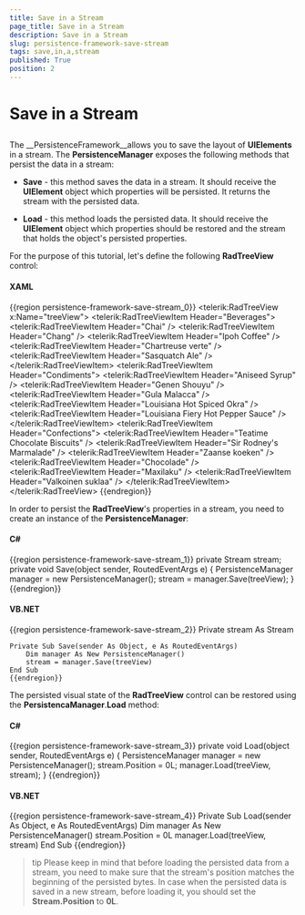 ```yaml
---
title: Save in a Stream
page_title: Save in a Stream
description: Save in a Stream
slug: persistence-framework-save-stream
tags: save,in,a,stream
published: True
position: 2
---
```


# Save in a Stream



## 

The __PersistenceFramework__allows you to save the layout of __UIElements__ in a stream. The __PersistenceManager__ exposes the following methods that persist the data in a stream:
		

* __Save__ - this method saves the data in a stream. It should receive the __UIElement__ object which properties will be persisted. It returns the stream with the persisted data.
		  

* __Load__ - this method loads the persisted data. It should receive the __UIElement__ object which properties should be restored and the stream that holds the object's persisted properties.
		  

For the purpose of this tutorial, let's define the following __RadTreeView__ control:
		

#### __XAML__

{{region persistence-framework-save-stream_0}}
	<telerik:RadTreeView x:Name="treeView">
	    <telerik:RadTreeViewItem Header="Beverages">
	        <telerik:RadTreeViewItem Header="Chai" />
	        <telerik:RadTreeViewItem Header="Chang" />
	        <telerik:RadTreeViewItem Header="Ipoh Coffee" />
	        <telerik:RadTreeViewItem Header="Chartreuse verte" />
	        <telerik:RadTreeViewItem Header="Sasquatch Ale" />
	    </telerik:RadTreeViewItem>
	    <telerik:RadTreeViewItem Header="Condiments">
	        <telerik:RadTreeViewItem Header="Aniseed Syrup" />
	        <telerik:RadTreeViewItem Header="Genen Shouyu" />
	        <telerik:RadTreeViewItem Header="Gula Malacca" />
	        <telerik:RadTreeViewItem Header="Louisiana Hot Spiced Okra" />
	        <telerik:RadTreeViewItem Header="Louisiana Fiery Hot Pepper Sauce" />
	    </telerik:RadTreeViewItem>
	    <telerik:RadTreeViewItem Header="Confections">
	        <telerik:RadTreeViewItem Header="Teatime Chocolate Biscuits" />
	        <telerik:RadTreeViewItem Header="Sir Rodney's Marmalade" />
	        <telerik:RadTreeViewItem Header="Zaanse koeken" />
	        <telerik:RadTreeViewItem Header="Chocolade" />
	        <telerik:RadTreeViewItem Header="Maxilaku" />
	        <telerik:RadTreeViewItem Header="Valkoinen suklaa" />
	    </telerik:RadTreeViewItem>
	</telerik:RadTreeView>
	{{endregion}}



In order to persist the __RadTreeView__'s properties in a stream, you need to create an instance of the __PersistenceManager__:
		

#### __C#__

{{region persistence-framework-save-stream_1}}
	private Stream stream;
	private void Save(object sender, RoutedEventArgs e)
	{
	 PersistenceManager manager = new PersistenceManager();
	 stream = manager.Save(treeView);
	}
	{{endregion}}



#### __VB.NET__

{{region persistence-framework-save-stream_2}}
	Private stream As Stream
	
	Private Sub Save(sender As Object, e As RoutedEventArgs)
		Dim manager As New PersistenceManager()
		stream = manager.Save(treeView)
	End Sub
	{{endregion}}



The persisted visual state of the __RadTreeView__ control can be restored using the __PersistencaManager__.__Load__ method:
		

#### __C#__

{{region persistence-framework-save-stream_3}}
	private void Load(object sender, RoutedEventArgs e)
	{
	 PersistenceManager manager = new PersistenceManager();
	 stream.Position = 0L;
	 manager.Load(treeView, stream);
	}
	{{endregion}}



#### __VB.NET__

{{region persistence-framework-save-stream_4}}
	Private Sub Load(sender As Object, e As RoutedEventArgs)
		Dim manager As New PersistenceManager()
	        stream.Position = 0L
		manager.Load(treeView, stream)
	End Sub
	{{endregion}}



>tip
		  Please keep in mind that before loading the persisted data from a stream, you need to make sure that the stream's position matches the beginning of the persisted bytes. In case when the persisted data is saved in a new stream, before loading it, you should set the __Stream.Position__ to __0L__.
		
